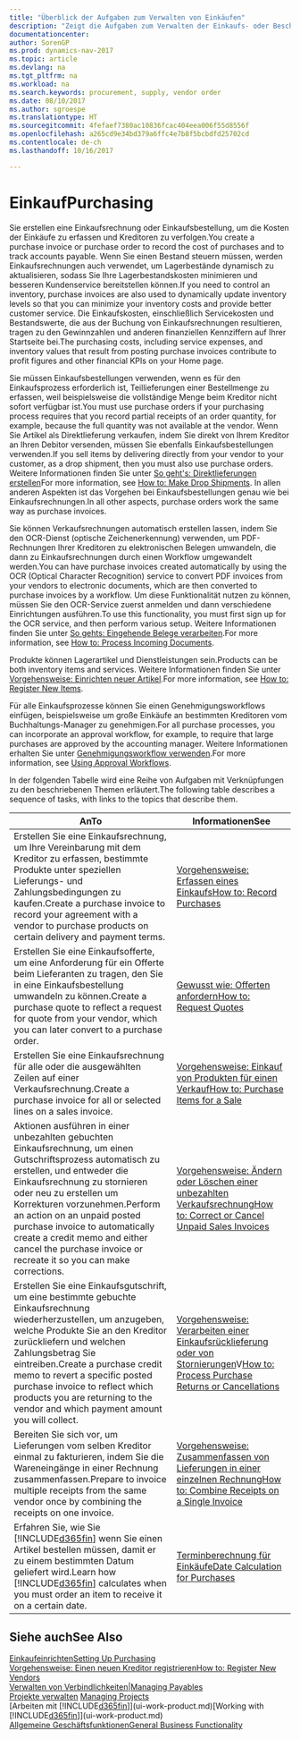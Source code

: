 ```yaml
---
title: "Überblick der Aufgaben zum Verwalten von Einkäufen"
description: "Zeigt die Aufgaben zum Verwalten der Einkaufs- oder Beschaffungsvorgänge, einschließlich das Vorgehen bei Einkaufsrechnungen und Bestellungen."
documentationcenter: 
author: SorenGP
ms.prod: dynamics-nav-2017
ms.topic: article
ms.devlang: na
ms.tgt_pltfrm: na
ms.workload: na
ms.search.keywords: procurement, supply, vendor order
ms.date: 08/10/2017
ms.author: sgroespe
ms.translationtype: HT
ms.sourcegitcommit: 4fefaef7380ac10836fcac404eea006f55d8556f
ms.openlocfilehash: a265cd9e34bd379a6ffc4e7b8f5bcbdfd25702cd
ms.contentlocale: de-ch
ms.lasthandoff: 10/16/2017

---
```

# <a name="purchasing"></a><span data-ttu-id="86091-103">Einkauf</span><span class="sxs-lookup"><span data-stu-id="86091-103">Purchasing</span></span>
<span data-ttu-id="86091-104">Sie erstellen eine Einkaufsrechnung oder Einkaufsbestellung, um die Kosten der Einkäufe zu erfassen und Kreditoren zu verfolgen.</span><span class="sxs-lookup"><span data-stu-id="86091-104">You create a purchase invoice or purchase order to record the cost of purchases and to track accounts payable.</span></span> <span data-ttu-id="86091-105">Wenn Sie einen Bestand steuern müssen, werden Einkaufsrechnungen auch verwendet, um Lagerbestände dynamisch zu aktualisieren, sodass Sie Ihre Lagerbestandskosten minimieren und besseren Kundenservice bereitstellen können.</span><span class="sxs-lookup"><span data-stu-id="86091-105">If you need to control an inventory, purchase invoices are also used to dynamically update inventory levels so that you can minimize your inventory costs and provide better customer service.</span></span> <span data-ttu-id="86091-106">Die Einkaufskosten, einschließlich Servicekosten und Bestandswerte, die aus der Buchung von Einkaufsrechnungen resultieren, tragen zu den Gewinnzahlen und anderen finanziellen Kennziffern auf Ihrer Startseite bei.</span><span class="sxs-lookup"><span data-stu-id="86091-106">The purchasing costs, including service expenses, and inventory values that result from posting purchase invoices contribute to profit figures and other financial KPIs on your Home page.</span></span>

<span data-ttu-id="86091-107">Sie müssen Einkaufsbestellungen verwenden, wenn es für den Einkaufsprozess erforderlich ist, Teillieferungen einer Bestellmenge zu erfassen, weil beispielsweise die vollständige Menge beim Kreditor nicht sofort verfügbar ist.</span><span class="sxs-lookup"><span data-stu-id="86091-107">You must use purchase orders if your purchasing process requires that you record partial receipts of an order quantity, for example, because the full quantity was not available at the vendor.</span></span> <span data-ttu-id="86091-108">Wenn Sie Artikel als Direktlieferung verkaufen, indem Sie direkt von Ihrem Kreditor an Ihren Debitor versenden, müssen Sie ebenfalls Einkaufsbestellungen verwenden.</span><span class="sxs-lookup"><span data-stu-id="86091-108">If you sell items by delivering directly from your vendor to your customer, as a drop shipment, then you must also use purchase orders.</span></span> <span data-ttu-id="86091-109">Weitere Informationen finden Sie unter [So geht's: Direktlieferungen erstellen](sales-how-drop-shipment.md)</span><span class="sxs-lookup"><span data-stu-id="86091-109">For more information, see [How to: Make Drop Shipments](sales-how-drop-shipment.md).</span></span> <span data-ttu-id="86091-110">In allen anderen Aspekten ist das Vorgehen bei Einkaufsbestellungen genau wie bei Einkaufsrechnungen.</span><span class="sxs-lookup"><span data-stu-id="86091-110">In all other aspects, purchase orders work the same way as purchase invoices.</span></span>

<span data-ttu-id="86091-111">Sie können Verkaufsrechnungen automatisch erstellen lassen, indem Sie den OCR-Dienst (optische Zeichenerkennung) verwenden, um PDF-Rechnungen Ihrer Kreditoren zu elektronischen Belegen umwandeln, die dann zu Einkaufsrechnungen durch einen Workflow umgewandelt werden.</span><span class="sxs-lookup"><span data-stu-id="86091-111">You can have purchase invoices created automatically by using the OCR (Optical Character Recognition) service to convert PDF invoices from your vendors to electronic documents, which are then converted to purchase invoices by a workflow.</span></span> <span data-ttu-id="86091-112">Um diese Funktionalität nutzen zu können, müssen Sie den OCR-Service zuerst anmelden und dann verschiedene Einrichtungen ausführen.</span><span class="sxs-lookup"><span data-stu-id="86091-112">To use this functionality, you must first sign up for the OCR service, and then perform various setup.</span></span> <span data-ttu-id="86091-113">Weitere Informationen finden Sie unter [So gehts: Eingehende Belege verarbeiten](across-process-income-documents.md).</span><span class="sxs-lookup"><span data-stu-id="86091-113">For more information, see [How to: Process Incoming Documents](across-process-income-documents.md).</span></span>      

<span data-ttu-id="86091-114">Produkte können Lagerartikel und Dienstleistungen sein.</span><span class="sxs-lookup"><span data-stu-id="86091-114">Products can be both inventory items and services.</span></span> <span data-ttu-id="86091-115">Weitere Informationen finden Sie unter [Vorgehensweise: Einrichten neuer Artikel](inventory-how-register-new-items.md).</span><span class="sxs-lookup"><span data-stu-id="86091-115">For more information, see [How to: Register New Items](inventory-how-register-new-items.md).</span></span>

<span data-ttu-id="86091-116">Für alle Einkaufsprozesse können Sie einen Genehmigungsworkflows einfügen, beispielsweise um große Einkäufe an bestimmten Kreditoren vom Buchhaltungs-Manager zu genehmigen.</span><span class="sxs-lookup"><span data-stu-id="86091-116">For all purchase processes, you can incorporate an approval workflow, for example, to require that large purchases are approved by the accounting manager.</span></span> <span data-ttu-id="86091-117">Weitere Informationen erhalten Sie unter [Genehmigungsworkflow verwenden](across-how-use-approval-workflows.md).</span><span class="sxs-lookup"><span data-stu-id="86091-117">For more information, see [Using Approval Workflows](across-how-use-approval-workflows.md).</span></span>

<span data-ttu-id="86091-118">In der folgenden Tabelle wird eine Reihe von Aufgaben mit Verknüpfungen zu den beschriebenen Themen erläutert.</span><span class="sxs-lookup"><span data-stu-id="86091-118">The following table describes a sequence of tasks, with links to the topics that describe them.</span></span>

| <span data-ttu-id="86091-119">An</span><span class="sxs-lookup"><span data-stu-id="86091-119">To</span></span> | <span data-ttu-id="86091-120">Informationen</span><span class="sxs-lookup"><span data-stu-id="86091-120">See</span></span> |
| --- | --- |
| <span data-ttu-id="86091-121">Erstellen Sie eine Einkaufsrechnung, um Ihre Vereinbarung mit dem Kreditor zu erfassen, bestimmte Produkte unter speziellen Lieferungs- und Zahlungsbedingungen zu kaufen.</span><span class="sxs-lookup"><span data-stu-id="86091-121">Create a purchase invoice to record your agreement with a vendor to purchase products on certain delivery and payment terms.</span></span> |[<span data-ttu-id="86091-122">Vorgehensweise: Erfassen eines Einkaufs</span><span class="sxs-lookup"><span data-stu-id="86091-122">How to: Record Purchases</span></span>](purchasing-how-record-purchases.md) |
|<span data-ttu-id="86091-123">Erstellen Sie eine Einkaufsofferte, um eine Anforderung für ein Offerte beim Lieferanten zu tragen, den Sie in eine Einkaufsbestellung umwandeln zu können.</span><span class="sxs-lookup"><span data-stu-id="86091-123">Create a purchase quote to reflect a request for quote from your vendor, which you can later convert to a purchase order.</span></span>|[<span data-ttu-id="86091-124">Gewusst wie: Offerten anfordern</span><span class="sxs-lookup"><span data-stu-id="86091-124">How to: Request Quotes</span></span>](purchasing-how-request-quotes.md)|
| <span data-ttu-id="86091-125">Erstellen Sie eine Einkaufsrechnung für alle oder die ausgewählten Zeilen auf einer Verkaufsrechnung.</span><span class="sxs-lookup"><span data-stu-id="86091-125">Create a purchase invoice for all or selected lines on a sales invoice.</span></span> |[<span data-ttu-id="86091-126">Vorgehensweise: Einkauf von Produkten für einen Verkauf</span><span class="sxs-lookup"><span data-stu-id="86091-126">How to: Purchase Items for a Sale</span></span>](purchasing-how-purchase-products-sale.md) |
| <span data-ttu-id="86091-127">Aktionen ausführen in einer unbezahlten gebuchten Einkaufsrechnung, um einen Gutschriftsprozess automatisch zu erstellen, und entweder die Einkaufsrechnung zu stornieren oder neu zu erstellen um Korrekturen vorzunehmen.</span><span class="sxs-lookup"><span data-stu-id="86091-127">Perform an action on an unpaid posted purchase invoice to automatically create a credit memo and either cancel the purchase invoice or recreate it so you can make corrections.</span></span> |[<span data-ttu-id="86091-128">Vorgehensweise: Ändern oder Löschen einer unbezahlten Verkaufsrechnung</span><span class="sxs-lookup"><span data-stu-id="86091-128">How to: Correct or Cancel Unpaid Sales Invoices</span></span>](purchasing-how-correct-cancel-unpaid-purchase-invoices.md) |
| <span data-ttu-id="86091-129">Erstellen Sie eine Einkaufsgutschrift, um eine bestimmte gebuchte Einkaufsrechnung wiederherzustellen, um anzugeben, welche Produkte Sie an den Kreditor zurückliefern und welchen Zahlungsbetrag Sie eintreiben.</span><span class="sxs-lookup"><span data-stu-id="86091-129">Create a purchase credit memo to revert a specific posted purchase invoice to reflect which products you are returning to the vendor and which payment amount you will collect.</span></span> |<span data-ttu-id="86091-130">[Vorgehensweise: Verarbeiten einer Einkaufsrücklieferung oder von Stornierungen](purchasing-how-register-new-vendors.md)V</span><span class="sxs-lookup"><span data-stu-id="86091-130">[How to: Process Purchase Returns or Cancellations](purchasing-how-register-new-vendors.md)</span></span> |
|<span data-ttu-id="86091-131">Bereiten Sie sich vor, um Lieferungen vom selben Kreditor einmal zu fakturieren, indem Sie die Wareneingänge in einer Rechnung zusammenfassen.</span><span class="sxs-lookup"><span data-stu-id="86091-131">Prepare to invoice multiple receipts from the same vendor once by combining the receipts on one invoice.</span></span>|[<span data-ttu-id="86091-132">Vorgehensweise: Zusammenfassen von Lieferungen in einer einzelnen Rechnung</span><span class="sxs-lookup"><span data-stu-id="86091-132">How to: Combine Receipts on a Single Invoice</span></span>](purchasing-how-to-combine-receipts.md)|
| <span data-ttu-id="86091-133">Erfahren Sie, wie Sie [!INCLUDE[d365fin](includes/d365fin_md.md)] wenn Sie einen Artikel bestellen müssen, damit er zu einem bestimmten Datum geliefert wird.</span><span class="sxs-lookup"><span data-stu-id="86091-133">Learn how [!INCLUDE[d365fin](includes/d365fin_md.md)] calculates when you must order an item to receive it on a certain date.</span></span>|[<span data-ttu-id="86091-134">Terminberechnung für Einkäufe</span><span class="sxs-lookup"><span data-stu-id="86091-134">Date Calculation for Purchases</span></span>](purchasing-date-calculation-for-purchases.md)|

## <a name="see-also"></a><span data-ttu-id="86091-135">Siehe auch</span><span class="sxs-lookup"><span data-stu-id="86091-135">See Also</span></span>
[<span data-ttu-id="86091-136">Einkaufeinrichten</span><span class="sxs-lookup"><span data-stu-id="86091-136">Setting Up Purchasing</span></span>](purchasing-setup-purchasing.md)  
[<span data-ttu-id="86091-137">Vorgehensweise: Einen neuen Kreditor registrieren</span><span class="sxs-lookup"><span data-stu-id="86091-137">How to: Register New Vendors</span></span>](purchasing-how-register-new-vendors.md)  
[<span data-ttu-id="86091-138">Verwalten von Verbindlichkeiten|</span><span class="sxs-lookup"><span data-stu-id="86091-138">Managing Payables</span></span>](payables-manage-payables.md)  
<span data-ttu-id="86091-139">[Projekte verwalten](projects-manage-projects.md)  </span><span class="sxs-lookup"><span data-stu-id="86091-139">[Managing Projects](projects-manage-projects.md)  </span></span>  
<span data-ttu-id="86091-140">[Arbeiten mit [!INCLUDE[d365fin](includes/d365fin_md.md)]](ui-work-product.md)</span><span class="sxs-lookup"><span data-stu-id="86091-140">[Working with [!INCLUDE[d365fin](includes/d365fin_md.md)]](ui-work-product.md)</span></span>  
[<span data-ttu-id="86091-141">Allgemeine Geschäftsfunktionen</span><span class="sxs-lookup"><span data-stu-id="86091-141">General Business Functionality</span></span>](ui-across-business-areas.md)

## 

